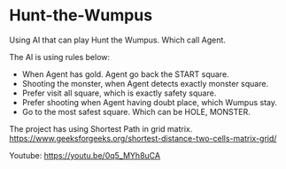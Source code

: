 # Hunt-the-Wumpus
Using AI that can play Hunt the Wumpus. Which call Agent.

The AI is using rules below:
- When Agent has gold. Agent go back the START square.
- Shooting the monster, when Agent detects exactly monster square.
- Prefer visit all square, which is exactly safety square.
- Prefer shooting when Agent having doubt place, which Wumpus stay.
- Go to the most safest square. Which can be HOLE, MONSTER.

The project has using Shortest Path in grid matrix.
https://www.geeksforgeeks.org/shortest-distance-two-cells-matrix-grid/

Youtube: https://youtu.be/0q5_MYh8uCA
